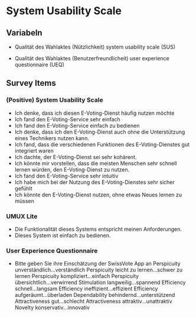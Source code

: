 # System Usability Scale

## Variabeln
- Qualität des Wahlaktes (Nützlichkeit)
system usability scale (SUS)

- Qualität des Wahlaktes (Benutzerfreundlicheit)
user experience questionnaire (UEQ)

## Survey Items

### (Positive) System Usability Scale
- Ich denke, dass ich diesen E-Voting-Dienst häufig nutzen möchte
- Ich fand den E-Voting-Service sehr einfach
- Ich fand den E-Voting-Service einfach zu bedienen
- Ich denke, dass ich den E-Voting-Dienst auch ohne die Unterstützung eines Technikers nutzen kann.
- Ich fand, dass die verschiedenen Funktionen des E-Voting-Dienstes gut integriert waren
- Ich dachte, der E-Voting-Dienst sei sehr kohärent.
- Ich könnte mir vorstellen, dass die meisten Menschen sehr schnell lernen würden, den E-Voting-Dienst zu nutzen.
- Ich fand den E-Voting-Service sehr intuitiv
- Ich habe mich bei der Nutzung des E-Voting-Dienstes sehr sicher gefühlt
- Ich könnte den E-Voting-Dienst nutzen, ohne etwas Neues lernen zu müssen

### UMUX Lite
- Die Funktionalität dieses Systems entspricht meinen Anforderungen.
- Dieses System ist einfach zu bedienen.

### User Experience Questionnaire
- Bitte geben Sie ihre Einschätzung der SwissVote App an
Perspicuity         unverständlich...verständlich
Perspicuity         leicht zu lernen...schwer zu lernen
Perspicuity         kompliziert...einfach
Perspicuity         übersichtlich...verwirrend
Stimulation         langweilig...spannend
Efficiency          schnell...langsam
Efficiency          ineffizient...effizient
Efficiency          aufgeräumt...überladen
Dependability       behindernd...unterstützend
Attractiveness      gut...schlecht
Attractiveness      attraktiv...unattraktiv
Novelty             konservativ...innovativ
